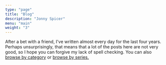 ```yaml
---
type: "page"
title: "Blog"
description: "Jonny Spicer"
menu: "main"
weight: "3"
---
```

After a bet with a friend, I've written almost every day for the last four years.
Perhaps unsurprisingly, that means that a lot of the posts here are not very good,
so I hope you can forgive my lack of spell checking. You can also [browse by category](/categories)
or [browse by series.](/series)
